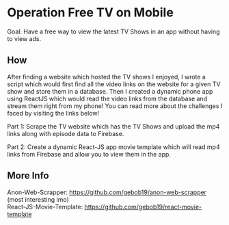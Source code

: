 # Operation Free TV on Mobile 

Goal: Have a free way to view the latest TV Shows in an app without having to view ads. 

## How
After finding a website which hosted the TV shows I enjoyed, I wrote a script which would first find all the video links on the website for a given TV show and store them in a database. Then I created a dynamic phone app using ReactJS which would read the video links from the database and stream them right from my phone! You can read more about the challenges I faced by visiting the links below!

Part 1: Scrape the TV website which has the TV Shows and upload the mp4 links along with episode data to Firebase. </br>

Part 2: Create a dynamic React-JS app movie template which will read mp4 links from Firebase and allow you to view them in the app.


## More Info 
Anon-Web-Scrapper: https://github.com/gebob19/anon-web-scrapper (most interesting imo) </br>
React-JS-Movie-Template: https://github.com/gebob19/react-movie-template
